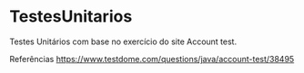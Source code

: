 # TestesUnitarios
Testes Unitários com base no exercício do site Account test.

Referências
https://www.testdome.com/questions/java/account-test/38495
